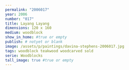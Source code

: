 ```yaml
---
permalink: "2006017"
year: 2006
number: "017"
title: Layang Layang
dimensions: 120 x 160
medium: woodblock
show_in_home: #true or empty
publish: # notyet or blank
image: /assets/p/paintings/davina-stephens-2006017.jpg
tags: woodblock teakwood woodcarved sold
serie: Woodblocks
tall_image: true #true or empty
---
```

